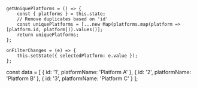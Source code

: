     getUniquePlatforms = () => {
        const { platforms } = this.state;
        // Remove duplicates based on 'id'
        const uniquePlatforms = [...new Map(platforms.map(platform => [platform.id, platform])).values()];
        return uniquePlatforms;
    };

    onFilterChanges = (e) => {
        this.setState({ selectedPlatform: e.value });
    };


 const data = [
            { id: '1', platformName: 'Platform A' },
            { id: '2', platformName: 'Platform B' },
            { id: '3', platformName: 'Platform C' }
        ];
